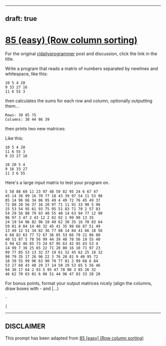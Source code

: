 ---
draft: true
----

# [85 (easy) (Row column sorting)](https://www.reddit.com/r/dailyprogrammer/comments/xq0yv/832012_challenge_85_easy_rowcolumn_sorting/)

For the original [r/dailyprogrammer](https://www.reddit.com/r/dailyprogrammer/) post and discussion, click the link in the title.

Write a program that reads a matrix of numbers separated by newlines and whitespace, like this:


```
10 5 4 20
9 33 27 16
11 6 55 3
```
then calculates the sums for each row and column, optionally outputting them...


```
Rows: 39 85 75
Columns: 30 44 86 39
```
then prints two new matrices:

Like this:


```
10 5 4 20
11 6 55 3
9 33 27 16

10 20 5 4
9 16 33 27
11 3 6 55
```
Here's a large input matrix to test your program on.


```
5 58 88 60 11 23 97 48 59 82 95 24 6 67 47
45 14 36 99 16 70 77 18 43 39 97 54 11 53 98
85 14 96 66 34 86 95 49 4 49 72 76 45 49 37
72 88 20 56 37 16 20 97 71 11 91 33 90 5 96
15 53 54 95 61 93 75 95 51 83 71 70 2 57 83
54 29 56 80 79 93 40 55 40 14 63 94 77 12 90
96 97 3 47 2 43 12 2 82 92 1 99 90 13 35
24 19 54 96 82 96 10 40 62 30 35 16 70 83 64
59 81 8 84 14 46 32 45 41 35 98 66 87 51 49
13 49 12 51 34 82 36 77 88 14 84 41 66 18 56
6 68 82 63 77 72 67 36 85 53 66 70 21 86 80
40 51 87 5 78 56 99 44 39 48 78 56 19 55 40
5 94 62 46 85 73 24 67 95 63 42 95 43 53 4
14 99 7 36 25 65 22 71 20 80 16 10 71 97 23
99 77 85 53 13 32 37 19 61 32 45 62 25 18 32
98 79 35 17 26 96 22 3 76 20 81 9 40 95 72
18 39 55 99 96 63 90 78 77 81 2 99 68 6 84
53 27 68 43 48 29 27 14 50 29 53 65 5 56 46
94 36 17 64 2 93 5 95 47 78 90 3 85 26 32
46 62 70 63 81 6 86 51 44 96 47 83 33 28 28
```
For bonus points, format your output matrices nicely (align the columns, draw boxes with - and |...)


```
-
```

```
|
```

----
## **DISCLAIMER**
This prompt has been adapted from [85 [easy] (Row column sorting)](https://www.reddit.com/r/dailyprogrammer/comments/xq0yv/832012_challenge_85_easy_rowcolumn_sorting/
)
